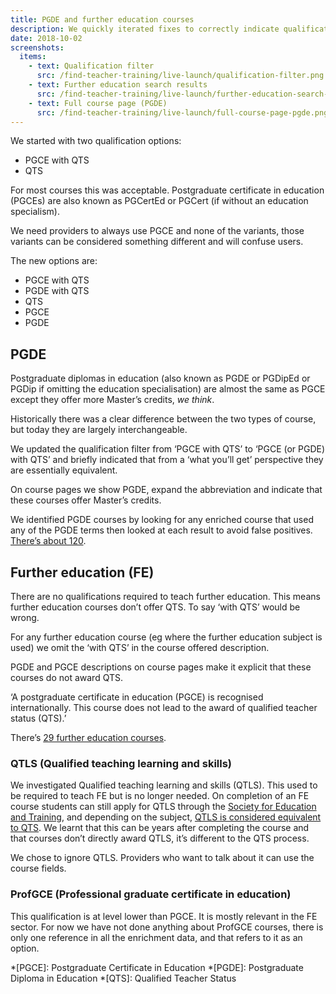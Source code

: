 ```yaml
---
title: PGDE and further education courses
description: We quickly iterated fixes to correctly indicate qualifications on these courses.
date: 2018-10-02
screenshots:
  items:
    - text: Qualification filter
      src: /find-teacher-training/live-launch/qualification-filter.png
    - text: Further education search results
      src: /find-teacher-training/live-launch/further-education-search-results.png
    - text: Full course page (PGDE)
      src: /find-teacher-training/live-launch/full-course-page-pgde.png
---
```


We started with two qualification options:

* PGCE with QTS
* QTS

For most courses this was acceptable. Postgraduate certificate in education (PGCEs) are also known as PGCertEd or PGCert (if without an education specialism).

We need providers to always use PGCE and none of the variants, those variants can be considered something different and will confuse users.

The new options are:

* PGCE with QTS
* PGDE with QTS
* QTS
* PGCE
* PGDE

## PGDE

Postgraduate diplomas in education (also known as PGDE or PGDipEd or PGDip if omitting the education specialisation) are almost the same as PGCE except they offer more Master’s credits, _we think_.

Historically there was a clear difference between the two types of course, but today they are largely interchangeable.

We updated the qualification filter from ‘PGCE with QTS’ to ‘PGCE (or PGDE) with QTS’ and briefly indicated that from a ‘what you’ll get’ perspective they are essentially equivalent.

On course pages we show PGDE, expand the abbreviation and indicate that these courses offer Master’s credits.

We identified PGDE courses by looking for any enriched course that used any of the PGDE terms then looked at each result to avoid false positives. [There’s about 120](https://gist.github.com/fofr/63073b212c76469ba88511dc0db63691).

## Further education (FE)

There are no qualifications required to teach further education. This means further education courses don’t offer QTS. To say ‘with QTS’ would be wrong.

For any further education course (eg where the further education subject is used) we omit the ‘with QTS’ in the course offered description.

PGDE and PGCE descriptions on course pages make it explicit that these courses do not award QTS.

‘A postgraduate certificate in education (PGCE) is recognised internationally. This course does not lead to the award of qualified teacher status (QTS).’

There’s [29 further education courses](https://find-postgraduate-teacher-training.education.gov.uk/results?l=2&subjects=14&qualification=QtsOnly&qualification=PgdePgceWithQts&qualification=Other&fulltime=False&parttime=False).

### QTLS (Qualified teaching learning and skills)

We investigated Qualified teaching learning and skills (QTLS). This used to be required to teach FE but is no longer needed. On completion of an FE course students can still apply for QTLS through the [Society for Education and Training](https://set.et-foundation.co.uk/professionalism/qtls/), and depending on the subject, [QTLS is considered equivalent to QTS](https://www.gov.uk/guidance/qualified-teacher-status-qts#qualified-teacher-learning-and-skills-qtls). We learnt that this can be years after completing the course and that courses don’t directly award QTLS, it’s different to the QTS process.

We chose to ignore QTLS. Providers who want to talk about it can use the course fields.

### ProfGCE (Professional graduate certificate in education)

This qualification is at level lower than PGCE. It is mostly relevant in the FE sector. For now we have not done anything about ProfGCE courses, there is only one reference in all the enrichment data, and that refers to it as an option.

*[PGCE]: Postgraduate Certificate in Education
*[PGDE]: Postgraduate Diploma in Education
*[QTS]: Qualified Teacher Status
